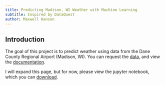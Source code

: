 ```yaml
---
title: Predicting Madison, WI Weather with Machine Learning
subtitle: Inspired by DataQuest
author: Maxwell Hanson
---
```


## Introduction

The goal of this project is to predict weather using data from the Dane County Regional Airport (Madison, WI). You can request the [data](https://www.ncdc.noaa.gov/cdo-web/search), and view the [documentation](https://www.ncei.noaa.gov/data/daily-summaries/doc/GHCND_documentation.pdf).

I will expand this page, but for now, please view the jupyter notebook, which you can [download](/portfolio/madison-weather-project.ipynb).

